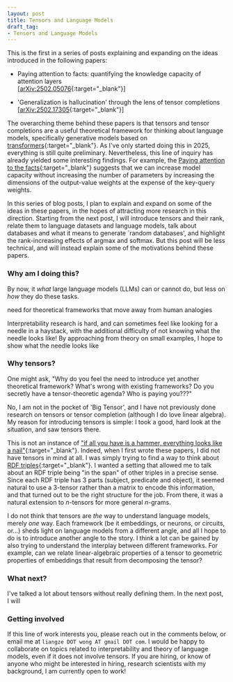 ```yaml
---
layout: post
title: Tensors and Language Models
draft_tag: 
- Tensors and Language Models
---
```

This is the first in a series of posts explaining and expanding on the ideas introduced in the following papers:

- Paying attention to facts: quantifying the knowledge capacity of attention layers  
  \[[arXiv:2502.05076](https://arxiv.org/abs/2502.05076){:target="_blank"}\]

- 'Generalization is hallucination' through the lens of tensor completions  
  \[[arXiv:2502.17305](https://arxiv.org/abs/2502.17305){:target="_blank"}\]

The overarching theme behind these papers is that tensors and tensor completions are a useful theoretical framework for thinking about language models, specifically generative models based on [transformers](https://en.wikipedia.org/wiki/Transformer_(deep_learning_architecture)){:target="_blank"}.
As I've only started doing this in 2025, everything is still quite preliminary.
Nevertheless, this line of inquiry has already yielded some interesting findings.
For example, the [Paying attention to the facts](https://arxiv.org/abs/2502.05076){:target="_blank"} suggests that we can increase model capacity without increasing the number of parameters by increasing the dimensions of the output-value weights at the expense of the key-query weights. 

In this series of blog posts, I plan to explain and expand on some of the ideas in these papers, in the hopes of attracting more research in this direction.
Starting from the next post, I will introduce tensors and their rank, relate them to language datasets and language models, talk about databases and what it means to generate `random databases', and highlight the rank-increasing effects of argmax and softmax.
But this post will be less technical, and will instead explain some of the motivations behind these papers.

### Why am I doing this?
By now, it *what* large language models (LLMs) can or cannot do, but less on *how* they do these tasks.

need for theoretical frameworks that move away from human analogies

Interpretability research is hard, and can sometimes feel like looking for a needle in a haystack, with the additional difficulty of not knowing what the needle looks like!
By approaching from theory on small examples, I hope to show what the needle looks like



### Why tensors?
One might ask, "Why do you feel the need to introduce yet another theoretical framework? What's wrong with existing frameworks? Do you secretly have a tensor-theoretic agenda? Who is paying you???"

No, I am not in the pocket of 'Big Tensor', and I have not previously done research on tensors or tensor completion (although I do love linear algebra).
My reason for introducing tensors is simple: I took a good, hard look at the situation, and saw tensors there.

This is not an instance of ["if all you have is a hammer, everything looks like a nail"](https://en.wikipedia.org/wiki/Law_of_the_instrument){:target="_blank"}.
Indeed, when I first wrote these papers, I did not have tensors in mind at all.
I was simply trying to find a way to think about [RDF triples](https://en.wikipedia.org/wiki/Semantic_triple){:target="_blank"}.
I wanted a setting that allowed me to talk about an RDF triple being "in the span" of other triples in a precise sense.
Since each RDF triple has 3 parts (subject, predicate and object), it seemed natural to use a 3-tensor rather than a matrix to encode this information, and that turned out to be the right structure for the job.
From there, it was a natural extension to $n$-tensors for more general $n$-grams.

I do not think that tensors are *the* way to understand language models, merely *one* way.
Each framework (be it embeddings, or neurons, or circuits, or...) sheds light on language models from a different angle, and all I hope to do is to introduce another angle to the story.
I think a lot can be gained by also trying to understand the interplay between different frameworks.
For example, can we relate linear-algebraic properties of a tensor to geometric properties of embeddings that result from decomposing the tensor?

### What next?
I've talked a lot about tensors without really defining them. In the next post, I will 

### Getting involved
If this line of work interests you, please reach out in the comments below, or email me at ```liangze DOT wong AT gmail DOT com```.
I would be happy to collaborate on topics related to interpretability and theory of language models, even if it does not involve tensors.
If you are hiring, or know of anyone who might be interested in hiring, research scientists with my background, I am currently open to work!
